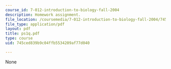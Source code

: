 ```yaml
---
course_id: 7-012-introduction-to-biology-fall-2004
description: Homework assignment.
file_location: /coursemedia/7-012-introduction-to-biology-fall-2004/745ced839b9c04ffb5534209af77d040_ps1q.pdf
file_type: application/pdf
layout: pdf
title: ps1q.pdf
type: course
uid: 745ced839b9c04ffb5534209af77d040

---
```

None